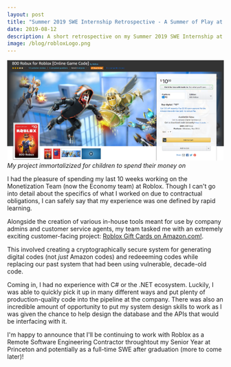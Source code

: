 ```yaml
---
layout: post
title: "Summer 2019 SWE Internship Retrospective - A Summer of Play at Roblox"
date: 2019-08-12
description: A short retrospective on my Summer 2019 SWE Internship at Roblox.
image: /blog/robloxLogo.png
---
```

![ Robux on Amazon ]( /blog/robux.png )*My project immortalizized for children to spend their money on*

I had the pleasure of spending my last 10 weeks working on the Monetization Team (now the Economy team) at Roblox. Though I can't go into detail about the specifics of what I worked on due to contractual obligations, I can safely say that my experience was one defined by rapid learning.

Alongside the creation of various in-house tools meant for use by company admins and customer service agents, my team tasked me with an extremely exciting customer-facing project: [Roblox Gift Cards on Amazon.com!](https://www.amazon.com/Robux-Roblox-Online-Game-Code/dp/B07RZ74VLR/).

This involved creating a cryptographically secure system for generating digital codes (not *just* Amazon codes) and redeeeming codes while replacing our past system that had been using vulnerable, decade-old code.

Coming in, I had no experience with C# or the .NET ecosystem. Luckily, I was able to quickly pick it up in many different ways and put plenty of production-quality code into the pipeline at the company. There was also an incredible amount of opportunity to put my system design skills to work as I was given the chance to help design the database and the APIs that would be interfacing with it.

I'm happy to announce that I'll be continuing to work with Roblox as a Remote Software Engineering Contractor throughtout my Senior Year at Princeton and potentially as a full-time SWE after graduation (more to come later)!
